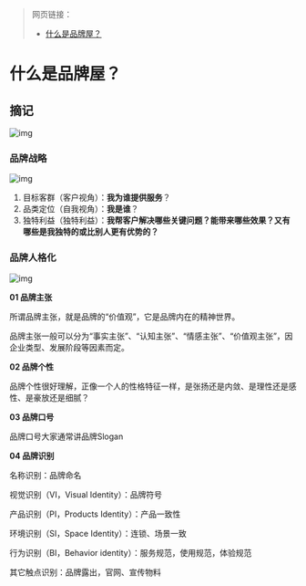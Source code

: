 > 网页链接：
>
> - [什么是品牌屋？](https://www.zhihu.com/question/67717086)

# 什么是品牌屋？

## 摘记

![img](https://pic1.zhimg.com/80/v2-52d77323420fffbcfd1e6c356381d053_720w.webp?source=1def8aca)

### 品牌战略

![img](https://picx.zhimg.com/80/v2-bab37c6f99c6b1e90bbab7b209d677c8_720w.webp?source=1def8aca)

1. 目标客群（客户视角）：**我为谁提供服务**？
2. 品类定位（自我视角）：**我是谁**？
3. 独特利益（独特利益）：**我帮客户解决哪些关键问题？能带来哪些效果？又有哪些是我独特的或比别人更有优势的？**



### 品牌人格化

![img](https://picx.zhimg.com/80/v2-5d88225e3d4c0cba1b19f949c67c8f61_720w.webp?source=1def8aca)

**01 品牌主张**

所谓品牌主张，就是品牌的“价值观”，它是品牌内在的精神世界。

品牌主张一般可以分为“事实主张”、“认知主张”、“情感主张”、“价值观主张”，因企业类型、发展阶段等因素而定。



**02 品牌个性**

品牌个性很好理解，正像一个人的性格特征一样，是张扬还是内敛、是理性还是感性、是豪放还是细腻？



**03 品牌口号**

品牌口号大家通常讲品牌Slogan



**04 品牌识别**

名称识别：品牌命名

视觉识别（VI，Visual Identity）：品牌符号

产品识别（PI，Products Identity）：产品一致性

环境识别（SI，Space Identity）：连锁、场景一致

行为识别（BI，Behavior identity）：服务规范，使用规范，体验规范

其它触点识别：品牌露出，官网、宣传物料



